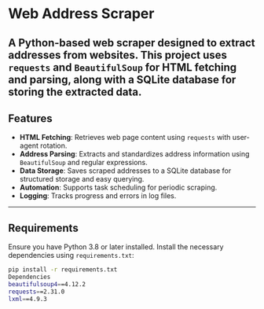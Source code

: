 # Web Address Scraper
A Python-based web scraper designed to extract addresses from websites. This project uses `requests` and `BeautifulSoup` for HTML fetching and parsing, 
along with a SQLite database for storing the extracted data.
---

## Features

- **HTML Fetching**: Retrieves web page content using `requests` with user-agent rotation.
- **Address Parsing**: Extracts and standardizes address information using `BeautifulSoup` and regular expressions.
- **Data Storage**: Saves scraped addresses to a SQLite database for structured storage and easy querying.
- **Automation**: Supports task scheduling for periodic scraping.
- **Logging**: Tracks progress and errors in log files.
  

---
## Requirements

Ensure you have Python 3.8 or later installed. Install the necessary dependencies using `requirements.txt`:

```bash
pip install -r requirements.txt
Dependencies
beautifulsoup4==4.12.2
requests==2.31.0
lxml==4.9.3
